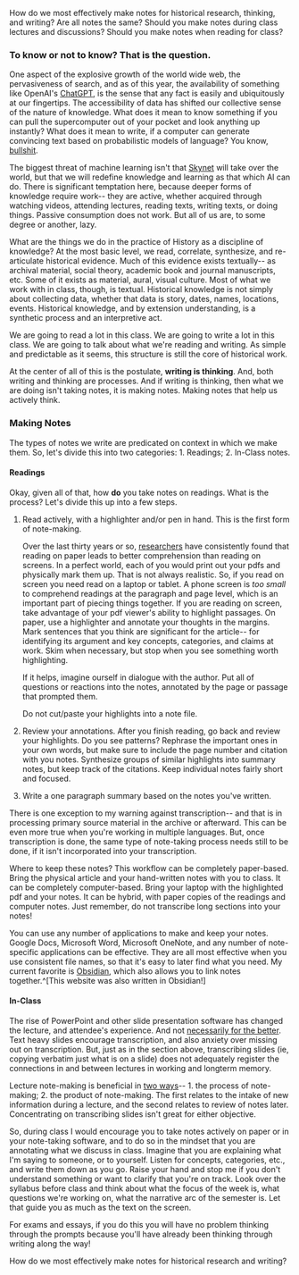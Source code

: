 
How do we most effectively make notes for historical research, thinking, and writing? Are all notes the same? Should you make notes during class lectures and discussions? Should you make notes when reading for class?

### To know or not to know? That is the question.

One aspect of the explosive growth of the world wide web, the pervasiveness of search, and as of this year, the availability of something like OpenAI's [ChatGPT](https://openai.com/blog/chatgpt/), is the sense that any fact is easily and ubiquitously at our fingertips. The accessibility of data has shifted our collective sense of the nature of knowledge. What does it mean to know something if you can pull the supercomputer out of your pocket and look anything up instantly? What does it mean to write, if a computer can generate convincing text based on probabilistic models of language? You know, [bullshit](https://en.wikipedia.org/wiki/On_Bullshit). 

The biggest threat of machine learning isn't that [Skynet](https://en.wikipedia.org/wiki/Skynet_(Terminator)) will take over the world, but that we will redefine knowledge and learning as that which AI can do. There is significant temptation here, because deeper forms of knowledge require work-- they are active, whether acquired through watching videos, attending lectures, reading texts, writing texts, or doing things. Passive consumption does not work. But all of us are, to some degree or another, lazy.

What are the things we do in the practice of History as a discipline of knowledge? At the most basic level, we read, correlate, synthesize, and re-articulate historical evidence. Much of this evidence exists textually-- as archival material, social theory, academic book and journal manuscripts, etc. Some of it exists as material, aural, visual culture. Most of what we work with in class, though, is textual. Historical knowledge is not simply about collecting data, whether that data is story, dates, names, locations, events. Historical knowledge, and by extension understanding, is a synthetic process and an interpretive act. 

We are going to read a lot in this class. We are going to write a lot in this class. We are going to talk about what we're reading and writing. As simple and predictable as it seems, this structure is still the core of historical work. 

At the center of all of this is the postulate, **writing is thinking**. And, both writing and thinking are processes. And if writing is thinking, then what we are doing isn't taking notes, it is making notes. Making notes that help us actively think.

### Making Notes

The types of notes we write are predicated on context in which we make them. So, let's divide this into two categories: 1. Readings; 2. In-Class notes.

#### Readings

Okay, given all of that, how **do** you take notes on readings. What is the process? Let's divide this up into a few steps.

1. Read actively, with a highlighter and/or pen in hand. This is the first form of note-making. 
   
   Over the last thirty years or so, [researchers](https://www.sciencedirect.com/science/article/pii/S0360131518301052?casa_token=ZuqacH0x6oUAAAAA:8yeEZ8ukv83mT-7pXkEu8muapmIf-gvdn5dy4vejsc_E1RfL0IYzsg14UoQXJlOL26W-0AQHwoo) have consistently found that reading on paper leads to better comprehension than reading on screens. In a perfect world, each of you would print out your pdfs and physically mark them up. That is not always realistic. So, if you read on screen you need read on a laptop or tablet. A phone screen is *too small* to comprehend readings at the paragraph and page level, which is an important part of piecing things together. If you are reading on screen, take advantage of your pdf viewer's ability to highlight passages. On paper, use a highlighter and annotate your thoughts in the margins. Mark sentences that you think are significant for the article-- for identifying its argument and key concepts, categories, and claims at work. Skim when necessary, but stop when you see something worth highlighting.
   
   If it helps, imagine ourself in dialogue with the author. Put all of questions or reactions into the notes, annotated by the page or passage that prompted them.
   
   Do not cut/paste your highlights into a note file. 
   
2. Review your annotations. After you finish reading, go back and review your highlights. Do you see patterns? Rephrase the important ones in your own words, but make sure to include the page number and citation with you notes. Synthesize groups of similar highlights into summary notes, but keep track of the citations. Keep individual notes fairly short and focused. 

3. Write a one paragraph summary based on the notes you've written.  

There is one exception to my warning against transcription-- and that is in processing primary source material in the archive or afterward. This can be even more true when you're working in multiple languages. But, once transcription is done, the same type of note-taking process needs still to be done, if it isn't incorporated into your transcription. 

Where to keep these notes? This workflow can be completely paper-based. Bring the physical article and your hand-written notes with you to class. It can be completely computer-based. Bring your laptop with the highlighted pdf and your notes. It can be hybrid, with paper copies of the readings and computer notes. Just remember, do not transcribe long sections into your notes!

You can use any number of applications to make and keep your notes. Google Docs, Microsoft Word, Microsoft OneNote, and any number of note-specific applications can be effective. They are all most effective when you use consistent file names, so that it's easy to later find what you need. My current favorite is [Obsidian](https://obsidian.md), which also allows you to link notes together.^[This website was also written in Obsidian!]


#### In-Class

The rise of PowerPoint and other slide presentation software has changed the lecture, and attendee's experience. And not [necessarily for the better](https://www.edwardtufte.com/bboard/q-and-a-fetch-msg?msg_id=0001yB&topic_id=1). Text heavy slides encourage transcription, and also anxiety over missing out on transcription. But, just as in the section above, transcribing slides (ie, copying verbatim just what is on a slide) does not adequately register the connections in and between lectures in working and longterm memory.

Lecture note-making is beneficial in [two ways](https://link.springer.com/article/10.1007/s11251-018-9458-0)-- 1. the process of note-making; 2. the product of note-making. The first relates to the intake of new information during a lecture, and the second relates to review of notes later. Concentrating on transcribing slides isn't great for either objective. 

So, during class I would encourage you to take notes actively on paper or in your note-taking software, and to do so in the mindset that you are annotating what we discuss in class. Imagine that you are explaining what I'm saying to someone, or to yourself. Listen for concepts, categories, etc., and write them down as you go. Raise your hand and stop me if you don't understand something or want to clarify that you're on track. Look over the syllabus before class and think about what the focus of the week is, what questions we're working on, what the narrative arc of the semester is. Let that guide you as much as the text on the screen. 

For exams and essays, if you do this you will have no problem thinking through the prompts because you'll have already been thinking through writing along the way!


How do we most effectively make notes for historical research and writing?

